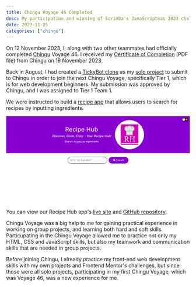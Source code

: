 ```yaml
---
title: Chingu Voyage 46 Completed
desc: My participation and winning of Scrimba's JavaScriptmas 2023 challenge.
date: 2023-11-25
categories: ["chingu"]
---
```


On 12 November 2023, I, along with two other teammates had officially completed [Chingu](https://www.chingu.io/) Voyage 46. I received my [Certificate of Completion](/assets/documents/Chingu-Voyage46-Completion-Cert.pdf) (PDF file) from Chingu on 19 November 2023.

Back in August, I had created a [TickyBot clone](./2023-08-24-Built-a-TickyBot-Clone-for-Chingus-Solo-Project) as my [solo project](https://github.com/chingu-voyages/Handbook/blob/main/docs/guides/soloproject/soloproject.md) to submit to Chingu in order to join the next Chingu Voyage, specifically Tier 1, which is for web development beginners. My submission was approved by Chingu, and I was assigned to Tier 1 Team 1.

We were instructed to build a [recipe app](https://github.com/chingu-voyages/voyage-project-tier1-recipes) that allows users to search for recipes by inputting ingredients.

![Screenshot of Recipe Hub](https://raw.githubusercontent.com/chingu-voyages/v46-tier1-team-01/main/Recipe-Hub-screenshot.png)

You can view our Recipe Hub app's [live site](https://chingu-voyages.github.io/v46-tier1-team-01/Food-Recipe/) and [GitHub repository](https://github.com/chingu-voyages/v46-tier1-team-01).

Chingu Voyage was a big help to me for gaining practical experience in working on group projects, and learning both hard and soft skills. Particupating in the Chingu Voyage allowed me to practice not only my HTML, CSS and JavaScript skills, but also my teamwork and communication skills that are needed in group projects.

Before joining Chingu, I already practice my front-end web development skills with my own projects and Frontend Mentor's challenges, but since those were all solo projects, participating in my first Chingu Voyage, which was Voyage 46, was a new experience for me.